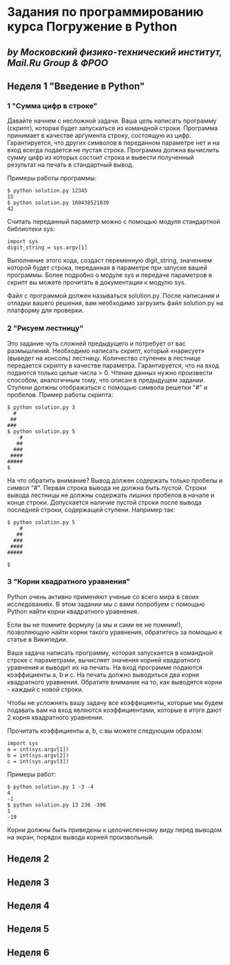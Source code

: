 # Задания по программированию курса **Погружение в Python**
## *by Московский физико-технический институт, Mail.Ru Group & ФРОО*

## Неделя 1 "Введение в Python"
### 1 "Сумма цифр в строке"
Давайте начнем с несложной задачи. Ваша цель написать программу (скрипт), которая будет запускаться из командной строки. Программа принимает в качестве аргумента строку, состоящую из цифр. Гарантируется, что других символов в переданном параметре нет и на вход всегда подается не пустая строка. Программа должна вычислить сумму цифр из которых состоит строка и вывести полученный результат на печать в стандартный вывод.

Примеры работы программы:

```
$ python solution.py 12345
15
$ python solution.py 160438521039
42
```

Считать переданный параметр можно с помощью модуля стандартной библиотеки sys:

```
import sys
digit_string = sys.argv[1]
```

Выполнение этого кода, создаст переменную digit_string, значением которой будет строка, переданная в параметре при запуске вашей программы. Более подробно о модуле sys и передаче параметров в скрипт вы можете прочитать в документации к модулю sys. 

Файл с программой должен называться solution.py. После написания и отладки вашего решения, вам необходимо загрузить файл solution.py на платформу для проверки.


### 2 "Рисуем лестницу"

Это задание чуть сложней предыдущего и потребует от вас размышлений. Необходимо написать скрипт, который «нарисует» (выведет на консоль) лестницу. Количество ступенек в лестнице передается скрипту в качестве параметра. Гарантируется, что на вход подаются только целые числа > 0.﻿ Чтение данных нужно произвести способом, аналогичным тому, что описан в предыдущем задании. Ступени должны отображаться с помощью символа решетки  "#" и пробелов. Пример работы скрипта:

```
$ python solution.py 3
  #
 ##
###
$ python solution.py 5
    #
   ##
  ###
 ####
#####
$
```

На что  обратить внимание? Вывод должен содержать только пробелы и символ "#". Первая строка вывода не должна быть пустой. Строки вывода лестницы не должны содержать лишних пробелов в начале и конце строки. Допускается наличие пустой строки после вывода последней строки, содержащей ступени. Например так: 

```
$ python solution.py 5
    #
   ##
  ###
 ####
#####

$
```

### 3 "Корни квадратного уравнения"
Python очень активно применяют ученые со всего мира в своих исследованиях. В этом задании мы с вами попробуем с помощью Python найти корни квадратного уравнения.

Если вы не помните формулу (а мы и сами ее не помним!), позволяющую найти корни такого уравнения, обратитесь за помощью к статье в Википедии.

Ваша задача написать программу, которая запускается в командной строке с параметрами, вычисляет значения корней квадратного уравнения и выводит их на печать. На вход программе подаются коэффициенты a, b и c. На печать должно выводиться два корня квадратного уравнения. Обратите внимание на то, как выводятся корни - каждый с новой строки.

Чтобы не усложнять вашу задачу все коэффициенты, которые мы будем подавать вам на вход являются коэффициентами, которые в итоге дают 2 корня квадратного уравнения.

Прочитать коэффициенты a,  b,  c вы можете следующим образом:

```
import sys 
a = int(sys.argv[1]) 
b = int(sys.argv[2]) 
c = int(sys.argv[3])
```

Примеры работ:

```
$ python solution.py 1 -3 -4
4
-1
$ python solution.py 13 236 -396
1
-19
```
Корни должны быть приведены к целочисленному виду перед выводом на экран, порядок вывода корней произвольный.

## Неделя 2
## Неделя 3
## Неделя 4
## Неделя 5
## Неделя 6
